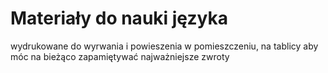 # Materiały do nauki języka
wydrukowane do wyrwania i powieszenia w pomieszczeniu, na tablicy
aby móc na bieżąco zapamiętywać najważniejsze zwroty
